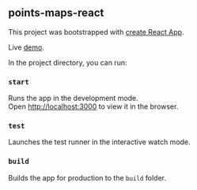 ## points-maps-react

This project was bootstrapped with [create React App](https://github.com/facebook/create-react-app).

Live [demo](https://ayukuzmenko.github.io/points-maps-react).

In the project directory, you can run:

### `start`

Runs the app in the development mode.<br>
Open [http://localhost:3000](http://localhost:3000) to view it in the browser.

### `test`

Launches the test runner in the interactive watch mode.<br>

### `build`

Builds the app for production to the `build` folder.<br>
